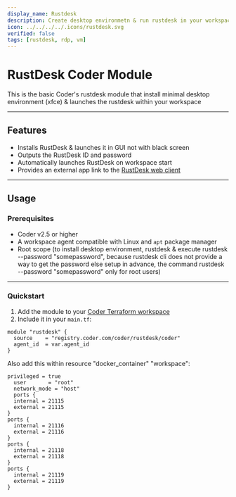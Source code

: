 ```yaml
---
display_name: Rustdesk
description: Create desktop environmetn & run rustdesk in your workspace
icon: ../../../../.icons/rustdesk.svg
verified: false
tags: [rustdesk, rdp, vm]
---
```


# RustDesk Coder Module

This is the basic Coder's rustdesk module that install minimal desktop environment (xfce) & launches the rustdesk within your workspace

---

## Features

- Installs RustDesk & launches it in GUI not with black screen
- Outputs the RustDesk ID and password
- Automatically launches RustDesk on workspace start
- Provides an external app link to the [RustDesk web client](https://rustdesk.com/web)

---

## Usage

### Prerequisites

- Coder v2.5 or higher
- A workspace agent compatible with Linux and `apt` package manager
- Root scope (to install desktop environment, rustdesk & execute rustdesk --password "somepassword", because rustdesk cli does not provide a way to get the password else setup in advance, the command rustdesk --password "somepassword" only for root users)


---

### Quickstart

1. Add the module to your [Coder Terraform workspace](https://registry.coder.com)
2. Include it in your `main.tf`:

```hcl
module "rustdesk" {
  source    = "registry.coder.com/coder/rustdesk/coder"
  agent_id  = var.agent_id
}
```
Also add this within resource "docker_container" "workspace":
 
```hcl
privileged = true
  user       = "root"
  network_mode = "host"
  ports {
  internal = 21115
  external = 21115
}
ports {
  internal = 21116
  external = 21116
}
ports {
  internal = 21118
  external = 21118
}
ports {
  internal = 21119
  external = 21119
}
```
